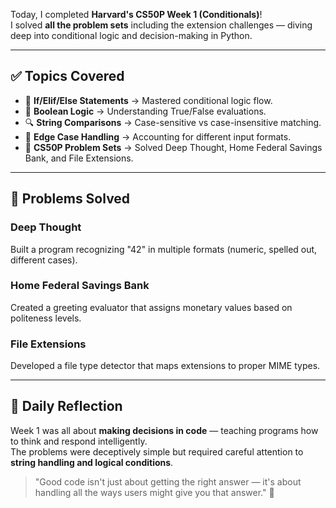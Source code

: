 Today, I completed **Harvard's CS50P Week 1 (Conditionals)**!  
I solved **all the problem sets** including the extension challenges — diving deep into conditional logic and decision-making in Python.  

---

## ✅ Topics Covered  

- 🔄 **If/Elif/Else Statements** → Mastered conditional logic flow.  
- 🧠 **Boolean Logic** → Understanding True/False evaluations.  
- 🔍 **String Comparisons** → Case-sensitive vs case-insensitive matching.  
- 🎯 **Edge Case Handling** → Accounting for different input formats.  
- 📝 **CS50P Problem Sets** → Solved Deep Thought, Home Federal Savings Bank, and File Extensions.  

---

## 🎯 Problems Solved

### Deep Thought
Built a program recognizing "42" in multiple formats (numeric, spelled out, different cases).

### Home Federal Savings Bank  
Created a greeting evaluator that assigns monetary values based on politeness levels.

### File Extensions
Developed a file type detector that maps extensions to proper MIME types.

---

## 💭 Daily Reflection  

Week 1 was all about **making decisions in code** — teaching programs how to think and respond intelligently.  
The problems were deceptively simple but required careful attention to **string handling and logical conditions**.  

> "Good code isn't just about getting the right answer — it's about handling all the ways users might give you that answer." 🎯